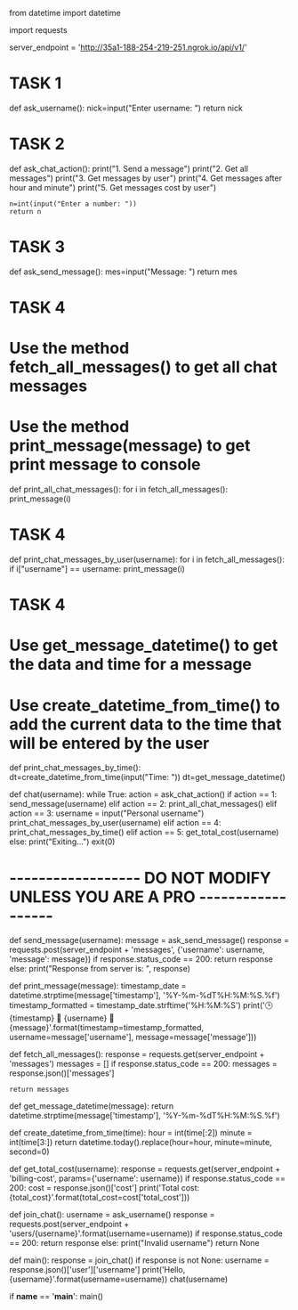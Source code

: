 from datetime import datetime

import requests

server_endpoint = 'http://35a1-188-254-219-251.ngrok.io/api/v1/'


# TASK 1
def ask_username():
    nick=input("Enter username: ")
    return nick


# TASK 2
def ask_chat_action():
    print("1. Send a message")
    print("2. Get all messages")
    print("3. Get messages by user")
    print("4. Get messages after hour and minute")
    print("5. Get messages cost by user")

    n=int(input("Enter a number: "))
    return n


# TASK 3
def ask_send_message():
    mes=input("Message: ")
    return mes

# TASK 4
# Use the method fetch_all_messages() to get all chat messages
# Use the method print_message(message) to get print message to console
def print_all_chat_messages():
    for i in fetch_all_messages():
        print_message(i)

# TASK 4
def print_chat_messages_by_user(username):
    for i in fetch_all_messages():
        if i["username"] == username:
            print_message(i)


# TASK 4
# Use get_message_datetime() to get the data and time for a message
# Use create_datetime_from_time() to add the current data to the time that will be entered by the user
def print_chat_messages_by_time():
    dt=create_datetime_from_time(input("Time: "))
    dt=get_message_datetime()




def chat(username):
    while True:
        action = ask_chat_action()
        if action == 1:
            send_message(username)
        elif action == 2:
            print_all_chat_messages()
        elif action == 3:
            username = input("Personal username")
            print_chat_messages_by_user(username)
        elif action == 4:
            print_chat_messages_by_time()
        elif action == 5:
            get_total_cost(username)
        else:
            print("Exiting...")
            exit(0)


# ------------------ DO NOT MODIFY UNLESS YOU ARE A PRO ------------------
def send_message(username):
    message = ask_send_message()
    response = requests.post(server_endpoint + 'messages', {'username': username, 'message': message})
    if response.status_code == 200:
        return response
    else:
        print("Response from server is: ", response)


def print_message(message):
    timestamp_date = datetime.strptime(message['timestamp'], '%Y-%m-%dT%H:%M:%S.%f')
    timestamp_formatted = timestamp_date.strftime('%H:%M:%S')
    print('🕒 {timestamp} 👤 {username} 💬 {message}'.format(timestamp=timestamp_formatted,
                                                             username=message['username'],
                                                             message=message['message']))


def fetch_all_messages():
    response = requests.get(server_endpoint + 'messages')
    messages = []
    if response.status_code == 200:
        messages = response.json()['messages']

    return messages


def get_message_datetime(message):
    return datetime.strptime(message['timestamp'], '%Y-%m-%dT%H:%M:%S.%f')


def create_datetime_from_time(time):
    hour = int(time[:2])
    minute = int(time[3:])
    return datetime.today().replace(hour=hour, minute=minute, second=0)


def get_total_cost(username):
    response = requests.get(server_endpoint + 'billing-cost', params={'username': username})
    if response.status_code == 200:
        cost = response.json()['cost']
        print('Total cost: {total_cost}'.format(total_cost=cost['total_cost']))


def join_chat():
    username = ask_username()
    response = requests.post(server_endpoint + 'users/{username}'.format(username=username))
    if response.status_code == 200:
        return response
    else:
        print("Invalid username")
        return None


def main():
    response = join_chat()
    if response is not None:
        username = response.json()['user']['username']
        print('Hello, {username}'.format(username=username))
        chat(username)


if __name__ == '__main__':
    main()
